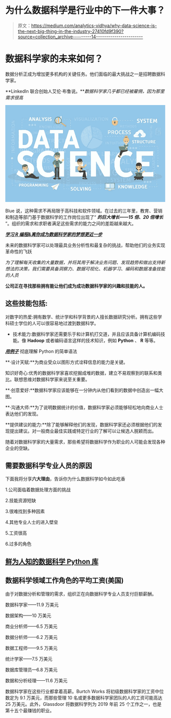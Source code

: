 # 为什么数据科学是行业中的下一件大事？

> 原文：<https://medium.com/analytics-vidhya/why-data-science-is-the-next-big-thing-in-the-industry-27410fd9f390?source=collection_archive---------14----------------------->

# 数据科学家的未来如何？

数据分析正成为增加更多机构的关键任务。他们面临的最大挑战之一是招聘数据科学家。

**LinkedIn 联合创始人艾伦·布鲁说。***数据科学家几乎都已经被雇佣，因为那里需求很高*

![](img/f0592a6b6204d8538f334e2e6e7cada9.png)

Blue 说，这种需求不再局限于高科技和软件领域。在过去的三年里，教育、营销和制造等部门基于数据科学的工作岗位出现了“ ***的巨大增长——15 倍、20 倍增长*** ”。组织的需求和求职者满足这些需求的能力之间的差距越来越大。

[***学习 R 编程&离你成为数据科学家的梦想更近一步***](https://techvidvan.com/tutorials/r-tutorial/)

未来的数据科学家可以处理最具业务分析性和最复杂的挑战，帮助他们的业务实现革命性的飞跃

*为了理解每天收集的大量数据，并将其用于解决业务问题、发现趋势和做出支持新想法的决策，我们需要具备洞察力、数据可视化、机器学习、编码和数据准备技能的人员*

**公司正在寻找那些拥有能让他们成为成功数据科学家的兴趣和技能的人。**

## 这些技能包括:

对数字的热爱:拥有数学、统计学和科学背景的人擅长数据研究分析。拥有这些学科硕士学位的人可以很容易地过渡到数据科学。

*   技术能力:数据科学家还需要乐于和计算机打交道，并且应该具备计算机编码技能。像 **Hadoop** 或者编码语言这样的技术知识，例如 **Python** 、 **R** 等等。

[***用例子***](https://techvidvan.com/tutorials/python-syntax/) 彻底理解 Python 的简单语法

**·设计天赋:**为商业受众以图形方式诠释信息的能力是关键。

知识好奇心:优秀的数据科学家喜欢挖掘成堆的数据，建立不易观察到的联系和类比。联想思维对数据科学家来说至关重要。

**·创意爱好:**数据科学家应该能够在一分钟内从他们看到的数据中创造出一幅大图。

**·沟通大师:**为了说明数据统计的价值，数据科学家必须能够轻松地向商业人士表达他们的发现。

**提供建议的能力:**除了能够解释他们的发现，数据科学家还必须根据他们的发现提出建议。对一般商业最佳实践或特定行业的了解可以让候选人脱颖而出。

随着对数据科学家的大量需求，那些希望将数据科学作为职业的人可能会发现各种企业的空缺。

## 需要数据科学专业人员的原因

下面我将分享**六大理由**，告诉你为什么数据科学如今如此吃香

1.公司面临着数据处理方面的挑战

2.技能资源短缺

3.很难找到多种因素

4.其他专业人士的进入壁垒

5.工资很高

6.过多的角色

## [鲜为人知的数据科学 Python 库](/analytics-vidhya/python-libraries-for-data-science-other-than-pandas-and-numpy-95da30568fad)

## 数据科学领域工作角色的平均工资(美国)

由于对数据分析和管理的需求，组织正在向数据科学专业人员支付巨额薪酬。

数据科学家——11.9 万美元

数据架构——10 万美元

商业分析师——6.5 万美元

数据分析师——6.2 万美元

数据工程师——9.5 万美元

统计学家——7.5 万美元

数据库管理员—6.8 万美元

数据和分析经理——11.6 万美元

数据科学家在这些行业都拿着高薪。Burtch Works 将初级数据科学家的工资中位数定为 9.1 万美元，而那些管理 10 名或更多数据科学家团队的人的工资可能高达 25 万美元。此外，Glassdoor 将数据科学列为 2019 年前 25 个工作之一，也是第十五个最赚钱的职业。